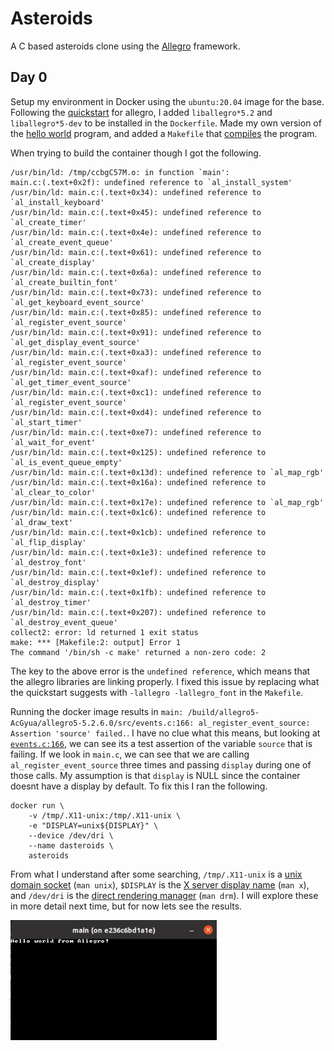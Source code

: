 # Asteroids

A C based asteroids clone using the
[Allegro](https://github.com/liballeg/allegro5) framework.

## Day 0

Setup my environment in Docker using the `ubuntu:20.04` image for the
base. Following the
[quickstart](https://github.com/liballeg/allegro_wiki/wiki/Quickstart)
for allegro, I added `liballegro*5.2` and `liballegro*5-dev` to be
installed in the `Dockerfile`. Made my own version of the [hello
world](https://github.com/liballeg/allegro_wiki/wiki/Quickstart#hello-world)
program, and added a `Makefile` that
[compiles](https://github.com/liballeg/allegro_wiki/wiki/Quickstart#hello-world)
the program.

When trying to build the container though I got the following.

```
/usr/bin/ld: /tmp/ccbgC57M.o: in function `main':
main.c:(.text+0x2f): undefined reference to `al_install_system'
/usr/bin/ld: main.c:(.text+0x34): undefined reference to `al_install_keyboard'
/usr/bin/ld: main.c:(.text+0x45): undefined reference to `al_create_timer'
/usr/bin/ld: main.c:(.text+0x4e): undefined reference to `al_create_event_queue'
/usr/bin/ld: main.c:(.text+0x61): undefined reference to `al_create_display'
/usr/bin/ld: main.c:(.text+0x6a): undefined reference to `al_create_builtin_font'
/usr/bin/ld: main.c:(.text+0x73): undefined reference to `al_get_keyboard_event_source'
/usr/bin/ld: main.c:(.text+0x85): undefined reference to `al_register_event_source'
/usr/bin/ld: main.c:(.text+0x91): undefined reference to `al_get_display_event_source'
/usr/bin/ld: main.c:(.text+0xa3): undefined reference to `al_register_event_source'
/usr/bin/ld: main.c:(.text+0xaf): undefined reference to `al_get_timer_event_source'
/usr/bin/ld: main.c:(.text+0xc1): undefined reference to `al_register_event_source'
/usr/bin/ld: main.c:(.text+0xd4): undefined reference to `al_start_timer'
/usr/bin/ld: main.c:(.text+0xe7): undefined reference to `al_wait_for_event'
/usr/bin/ld: main.c:(.text+0x125): undefined reference to `al_is_event_queue_empty'
/usr/bin/ld: main.c:(.text+0x13d): undefined reference to `al_map_rgb'
/usr/bin/ld: main.c:(.text+0x16a): undefined reference to `al_clear_to_color'
/usr/bin/ld: main.c:(.text+0x17e): undefined reference to `al_map_rgb'
/usr/bin/ld: main.c:(.text+0x1c6): undefined reference to `al_draw_text'
/usr/bin/ld: main.c:(.text+0x1cb): undefined reference to `al_flip_display'
/usr/bin/ld: main.c:(.text+0x1e3): undefined reference to `al_destroy_font'
/usr/bin/ld: main.c:(.text+0x1ef): undefined reference to `al_destroy_display'
/usr/bin/ld: main.c:(.text+0x1fb): undefined reference to `al_destroy_timer'
/usr/bin/ld: main.c:(.text+0x207): undefined reference to `al_destroy_event_queue'
collect2: error: ld returned 1 exit status
make: *** [Makefile:2: output] Error 1
The command '/bin/sh -c make' returned a non-zero code: 2
```

The key to the above error is the `undefined reference`, which means that
the allegro libraries are linking properly. I fixed this issue by
replacing what the quickstart suggests with `-lallegro -lallegro_font` in
the `Makefile`.

Running the docker image results in `main:
/build/allegro5-AcGyua/allegro5-5.2.6.0/src/events.c:166:
al_register_event_source: Assertion 'source' failed.`. I have no clue
what this means, but looking at
[`events.c:166`](https://github.com/liballeg/allegro5/blob/master/src/events.c#L166),
we can see its a test assertion of the variable `source` that is failing.
If we look in `main.c`, we can see that we are calling
`al_register_event_source` three times and passing `display` during one
of those calls. My assumption is that `display` is NULL since the
container doesnt have a display by default. To fix this I ran the
following.

```
docker run \
	-v /tmp/.X11-unix:/tmp/.X11-unix \
	-e "DISPLAY=unix${DISPLAY}" \
	--device /dev/dri \
	--name dasteroids \
	asteroids
```

From what I understand after some searching, `/tmp/.X11-unix` is a [unix
domain socket](https://www.man7.org/linux/man-pages/man7/unix.7.html)
(`man unix`), `$DISPLAY` is the [X server display name]() (`man x`), and
`/dev/dri` is the [direct rendering
manager](https://www.daemon-systems.org/man/drm.4.html) (`man drm`). I
will explore these in more detail next time, but for now lets see the
results.

![](hello-world.png)
